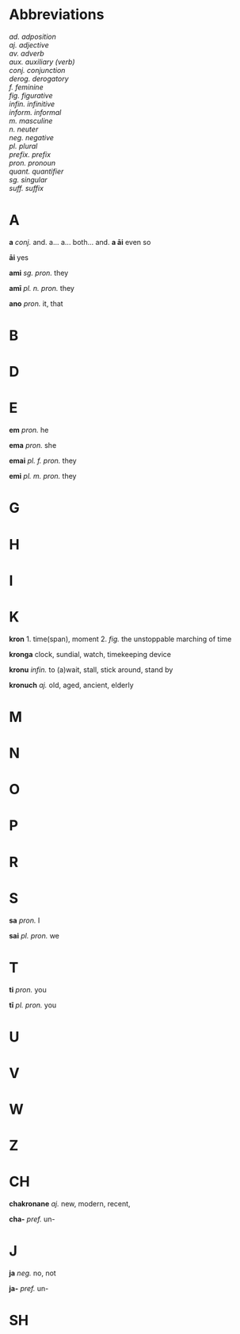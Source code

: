 # Abbreviations
_ad. adposition_  
_aj. adjective_  
_av. adverb_  
_aux. auxiliary (verb)_  
_conj. conjunction_  
_derog. derogatory_  
_f. feminine_  
_fig. figurative_  
_infin. infinitive_  
_inform. informal_  
_m. masculine_  
_n. neuter_  
_neg. negative_  
_pl. plural_  
_prefix. prefix_  
_pron. pronoun_  
_quant. quantifier_  
_sg. singular_  
_suff. suffix_  

# A

**a** _conj._ and. a... a... both... and. **a āi** even so

**āi** yes

**ami** _sg. pron._ they

**amī** _pl. n. pron._ they 

**ano** _pron._ it, that

# B

# D

# E

**em** _pron._ he 

**ema** _pron._ she

**emai** _pl. f. pron._ they

**emi** _pl. m. pron._ they

# G
 
# H

# I

# K

**kron** 1. time(span), moment 2. _fig._ the unstoppable marching of time

**kronga** clock, sundial, watch, timekeeping device

**kronu** _infin._ to (a)wait, stall, stick around, stand by

**kronuch** _aj._ old, aged, ancient, elderly

# M

# N

# O

# P

# R

# S

**sa** _pron._ I 

**sai** _pl. pron._ we

# T

**ti** _pron._ you

**tī** _pl. pron._ you

# U

# V

# W

# Z

# CH

**chakronane** _aj._ new, modern, recent, 

**cha-** _pref._ un-

# J

**ja** _neg._ no, not

**ja-** _pref._ un-

# SH
